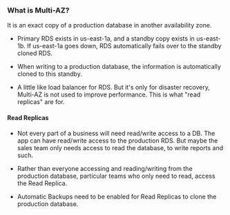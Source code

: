 ### What is Multi-AZ?

It is an exact copy of a production database in another availability zone.

- Primary RDS exists in us-east-1a, and a standby copy exists in us-east-1b. If us-east-1a goes down, RDS automatically fails over to the standby cloned RDS.

- When writing to a production database, the information is automatically cloned to this standby.

- A little like load balancer for RDS. But it's only for disaster recovery, Multi-AZ is not used to improve performance. This is what "read replicas" are for.

#### Read Replicas

- Not every part of a business will need read/write access to a DB. The app can have read/write access to the production RDS. But maybe the sales team only needs access to read the database, to write reports and such.

- Rather than everyone accessing and reading/writing from the production database, particular teams who only need to read, access the Read Replica.

- Automatic Backups need to be enabled for Read Replicas to clone the production database.

